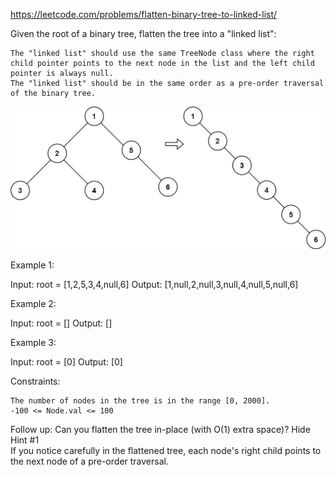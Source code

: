 
https://leetcode.com/problems/flatten-binary-tree-to-linked-list/

Given the root of a binary tree, flatten the tree into a "linked list":

    The "linked list" should use the same TreeNode class where the right child pointer points to the next node in the list and the left child pointer is always null.
    The "linked list" should be in the same order as a pre-order traversal of the binary tree.

 
![image](https://github.com/ChihSeanHsu/ALeetCodeADayWorkInGoogleSomeday/blob/master/2021/05/Flatten%20Binary%20Tree%20to%20Linked%20List/flaten.jpg)


Example 1:

Input: root = [1,2,5,3,4,null,6]
Output: [1,null,2,null,3,null,4,null,5,null,6]

Example 2:

Input: root = []
Output: []

Example 3:

Input: root = [0]
Output: [0]

 

Constraints:

    The number of nodes in the tree is in the range [0, 2000].
    -100 <= Node.val <= 100

 
Follow up: Can you flatten the tree in-place (with O(1) extra space)?
   Hide Hint #1  
If you notice carefully in the flattened tree, each node's right child points to the next node of a pre-order traversal.
